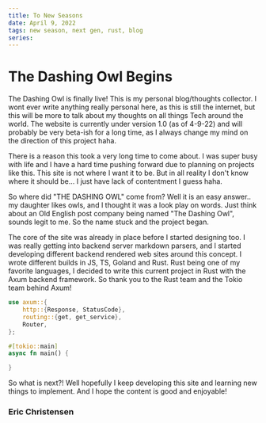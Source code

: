 ```yaml
---
title: To New Seasons
date: April 9, 2022
tags: new season, next gen, rust, blog
series:
---
```


# The Dashing Owl Begins

The Dashing Owl is finally live! This is my personal blog/thoughts collector. I wont ever write anything really personal here, as this is still the internet, but this will be more to talk about my thoughts on all things Tech around the world. The website is currently under version 1.0 (as of 4-9-22) and will probably be very beta-ish for a long time, as I always change my mind on the direction of this project haha.

There is a reason this took a very long time to come about. I was super busy with life and I have a hard time pushing forward due to planning on projects like this. This site is not where I want it to be. But in all reality I don't know where it should be... I just have lack of contentment I guess haha.

So where did "THE DASHING OWL" come from? Well it is an easy answer.. my daughter likes owls, and I thought it was a look play on words. Just think about an Old English post company being named "The Dashing Owl", sounds legit to me. So the name stuck and the project began.

The core of the site was already in place before I started designing too. I was really getting into backend server markdown parsers, and I started developing different backend rendered web sites around this concept. I wrote different builds in JS, TS, Goland and Rust. Rust being one of my favorite languages, I decided to write this current project in Rust with the Axum backend framework. So thank you to the Rust team and the Tokio team behind Axum!

```rs
use axum::{
    http::{Response, StatusCode},
    routing::{get, get_service},
    Router,
};

#[tokio::main]
async fn main() {

}
```

So what is next?! Well hopefully I keep developing this site and learning new things to implement. And I hope the content is good and enjoyable!

### Eric Christensen

